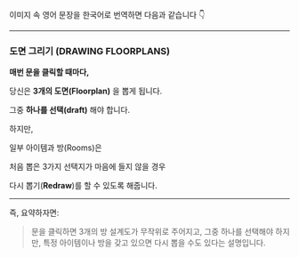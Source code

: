 이미지 속 영어 문장을 한국어로 번역하면 다음과 같습니다 👇

---

### **도면 그리기 (DRAWING FLOORPLANS)**

  

**매번 문을 클릭할 때마다,**

당신은 **3개의 도면(Floorplan)** 을 뽑게 됩니다.

그중 **하나를 선택(draft)** 해야 합니다.

  

하지만,

일부 아이템과 방(Rooms)은

처음 뽑은 3가지 선택지가 마음에 들지 않을 경우

다시 뽑기(**Redraw**)를 할 수 있도록 해줍니다.

---

즉, 요약하자면:

  

> 문을 클릭하면 3개의 방 설계도가 무작위로 주어지고, 그중 하나를 선택해야 하지만, 특정 아이템이나 방을 갖고 있으면 다시 뽑을 수도 있다는 설명입니다.

